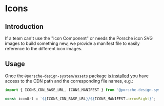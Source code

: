 # Icons

<TableOfContents></TableOfContents>

## Introduction

If a team can't use the "Icon Component" or needs the Porsche icon SVG images to build something new, we provide a
manifest file to easily reference to the different icon images.

## Usage

Once the `@porsche-design-system/assets` package [is installed](assets/introduction) you have access to the CDN path and
the corresponding file names, e.g.:

```ts
import { ICONS_CDN_BASE_URL, ICONS_MANIFEST } from '@porsche-design-system/assets';

const iconUrl = `${ICONS_CDN_BASE_URL}/${ICONS_MANIFEST.arrowRight}`;
```
